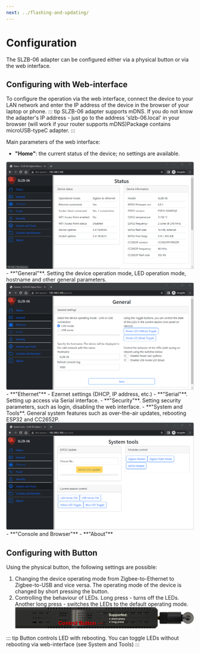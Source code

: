 ```yaml
---
next: ../flashing-and-updating/
---
```


# Configuration

The SLZB-06 adapter can be configured either via a physical button or via the web interface.

## Configuring with Web-interface
To configure the operation via the web interface, connect the device to your LAN network and enter the IP address of the device in the browser of your laptop or phone. 
::: tip
SLZB-06 adapter supports mDNS. If you do not know the adapter's IP address - just go to the address 'slzb-06.local' in your browser (will work if your router supports mDNS)Package contains microUSB-typeC adapter.
:::  

Main parameters of the web interface:
- **"Home"**: the current status of the device; no settings are available.
<img src="../../images/fw/root.png" title="SLZB-06 Firmware - Home" class="img-fluid" />
- **"General"**. Setting the device operation mode, LED operation mode, hostname and other general parameters.
<img src="../../images/fw/general.png" title="SLZB-06 Firmware - General" class="img-fluid" />
- **"Ethernet"** - Ezernet settings (DHCP, IP address, etc.)
- **"Serial"**. Setting up access via Serial interface.
- **"Security"**. Setting security parameters, such as login, disabling the web interface.
- **"System and Tools**. General system features such as over-the-air updates, rebooting ESP32 and CC2652P.
<img src="../../images/fw/systemtools.png" title="SLZB-06 Firmware - System and Tools" class="img-fluid" />
- **"Console and Browser"**
- **"About"**

## Configuring with Button
Using the physical button, the following settings are possible:
1. Changing the device operating mode from Zigbee-to-Ethernet to Zigbee-to-USB and vice versa. The operating mode of the device is changed by short pressing the button.
2. Controlling the behaviour of LEDs. Long press - turns off the LEDs. Another long press - switches the LEDs to the default operating mode. 
<img src="../../images/config/controlbutton.png" title="SLZB-06 Config - Control Button" class="img-fluid" /><br>  

::: tip
Button controls LED with rebooting. You can toggle LEDs without rebooting via web-interface (see System and Tools)
:::